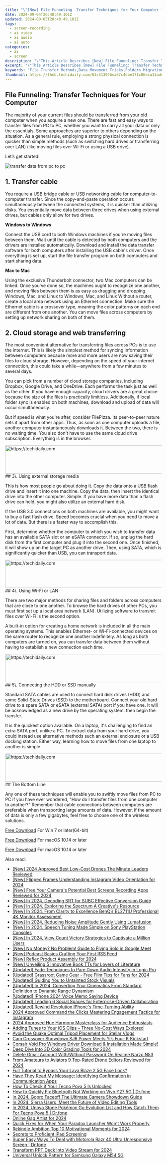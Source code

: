 ```yaml
---
title: "\"[New] File Funneling  Transfer Techniques for Your Computer for 2024\""
date: 2024-09-04T20:48:49.101Z
updated: 2024-09-05T20:48:49.101Z
tags: 
  - screen-recording
  - ai video
  - ai audio
  - ai auto
categories: 
  - ai
  - screen
description: "\"This Article Describes [New] File Funneling: Transfer Techniques for Your Computer for 2024\""
excerpt: "\"This Article Describes [New] File Funneling: Transfer Techniques for Your Computer for 2024\""
keywords: "File Transfer Methods,Data Movement Tricks,Folders Migration Tips,Simplified File Shift,Quick File Transit Tech,Easy File Relocation,Streamlined File Move"
thumbnail: https://thmb.techidaily.com/61c513946ca67c4ebe171c06eca13adeadd0c93b5bf89d5e42f26ac56570469b.jpg
---
```


## File Funneling: Transfer Techniques for Your Computer

The majority of your current files should be transferred from your old computer when you acquire a new one. There are fast and easy ways to transfer files from PC to PC, whether you want to carry all your data or only the essentials. Some approaches are superior to others depending on the situation. As a general rule, employing a strong physical connection is quicker than simple methods (such as switching hard drives or transferring over LAN) (like moving files over Wi-Fi or using a USB drive).

Let’s get started!

![transfer data from pc to pc](https://images.wondershare.com/filmora/article-images/2022/11/best-options-to-transfer-files-from-one-computer-to-another.jpg)

## 1\. Transfer cable

You require a USB bridge cable or USB networking cable for computer-to-computer transfer. Since the copy-and-paste operation occurs simultaneously between the connected systems, it is quicker than utilizing disks. You essentially move data between three drives when using external drives, but cables only allow for two drives.

**Windows to Windows**

Connect the USB cord to both Windows machines if you're moving files between them. Wait until the cable is detected by both computers and the drivers are installed automatically. Download and install the data transfer software for both computers after installing the USB cable's driver. Once everything is set up, start the file transfer program on both computers and start sharing data.

**Mac to Mac**

Using the exclusive Thunderbolt connector, two Mac computers can be linked. Once you've done so, the machines ought to recognize one another, and moving files between them is as easy as dragging and dropping. Windows, Mac, and Linux to Windows, Mac, and Linux Without a router, create a local area network using an Ethernet connection. Make sure the Ethernet cable is a crossover type, meaning the color patterns on each end are different from one another. You can move files across computers by setting up network sharing on both of them.

## 2\. Cloud storage and web transferring

The most convenient alternative for transferring files across PCs is to use the internet. This is likely the simplest method for syncing information between computers because more and more users are now saving their files to cloud storage. However, depending on the speed of your internet connection, this could take a while—anywhere from a few minutes to several days.

You can pick from a number of cloud storage companies, including Dropbox, Google Drive, and OneDrive. Each performs the task just as well as the other. If you have enough capacity, cloud drivers are a great choice because the size of the files is practically limitless. Additionally, if local folder sync is enabled on both machines, download and upload of data will occur simultaneously.

But if speed is what you're after, consider FilePizza. Its peer-to-peer nature sets it apart from other apps. Thus, as soon as one computer uploads a file, another computer instantaneously downloads it. Between the two, there is no waiting time. You also don't have to use the same cloud drive subscription. Everything is in the browser.

<!-- affiliate ads begin -->
<a href="https://aligracehair.sjv.io/c/5597632/1896532/19272" target="_top" id="1896532">
  <img src="//a.impactradius-go.com/display-ad/19272-1896532" border="0" alt="https://techidaily.com" width="728" height="90"/>
</a>
<img height="0" width="0" src="https://aligracehair.sjv.io/i/5597632/1896532/19272" style="position:absolute;visibility:hidden;" border="0" />
<!-- affiliate ads end -->
## 3\. Using external storage media

This is how most people go about doing it. Copy the data onto a USB flash drive and insert it into one machine. Copy the data, then insert the identical drive into the other computer. Simple. If you have more data than a flash drive can hold, you might also utilize an external hard disk.

If the USB 3.0 connections on both machines are available, you might want to buy a fast flash drive. Speed becomes crucial when you need to move a lot of data. But there is a faster way to accomplish this.

First, determine whether the computer to which you wish to transfer data has an available SATA slot or an eSATA connector. If so, unplug the hard disk from the first computer and plug it into the second one. Once finished, it will show up on the target PC as another drive. Then, using SATA, which is significantly quicker than USB, you can transport data.

<!-- affiliate ads begin -->
<a href="https://appsumo.8odi.net/c/5597632/2052060/7443" target="_top" id="2052060">
  <img src="//a.impactradius-go.com/display-ad/7443-2052060" border="0" alt="https://techidaily.com" width="728" height="90"/>
</a>
<img height="0" width="0" src="https://appsumo.8odi.net/i/5597632/2052060/7443" style="position:absolute;visibility:hidden;" border="0" />
<!-- affiliate ads end -->
## 4\. Using Wi-Fi or LAN

There are two major methods for sharing files and folders across computers that are close to one another. To browse the hard drives of other PCs, you must first set up a local area network (LAN). Utilizing software to transmit files over Wi-Fi is the second option.

A built-in option for creating a home network is included in all the main operating systems. This enables Ethernet- or Wi-Fi-connected devices on the same router to recognize one another indefinitely. As long as both computers are turned on, you can transfer data between them without having to establish a new connection each time.

<!-- affiliate ads begin -->
<a href="https://appsumo.8odi.net/c/5597632/2030391/7443" target="_top" id="2030391">
  <img src="//a.impactradius-go.com/display-ad/7443-2030391" border="0" alt="https://techidaily.com" width="728" height="90"/>
</a>
<img height="0" width="0" src="https://appsumo.8odi.net/i/5597632/2030391/7443" style="position:absolute;visibility:hidden;" border="0" />
<!-- affiliate ads end -->
## 5\. Connecting the HDD or SSD manually

Standard SATA cables are used to connect hard disk drives (HDD) and some Solid-State Drives (SSD) to the motherboard. Connect your old hard drive to a spare SATA or eSATA (external SATA) port if you have one. It will be acknowledged as a new drive by the operating system. then begin the transfer.

It is the quickest option available. On a laptop, it's challenging to find an extra SATA port, unlike a PC. To extract data from your hard drive, you could instead use alternative methods such an external enclosure or a USB docking station. Either way, learning how to move files from one laptop to another is simple.

<!-- affiliate ads begin -->
<a href="https://dhgate.sjv.io/c/5597632/1186802/12108" target="_top" id="1186802">
  <img src="//a.impactradius-go.com/display-ad/12108-1186802" border="0" alt="https://techidaily.com" width="728" height="90"/>
</a>
<img height="0" width="0" src="https://dhgate.sjv.io/i/5597632/1186802/12108" style="position:absolute;visibility:hidden;" border="0" />
<!-- affiliate ads end -->
## The Bottom Line

Any one of these techniques will enable you to swiftly move files from PC to PC if you have ever wondered, "How do I transfer files from one computer to another?" Remember that cable connections between computers are preferable when transporting large amounts of data. However, if the amount of data is only a few gigabytes, feel free to choose one of the wireless solutions.

[Free Download](https://tools.techidaily.com/wondershare/filmora/download/) For Win 7 or later(64-bit)

[Free Download](https://tools.techidaily.com/wondershare/filmora/download/) For macOS 10.14 or later

[Free Download](https://tools.techidaily.com/wondershare/filmora/download/) For macOS 10.14 or later

<ins class="adsbygoogle"
     style="display:block"
     data-ad-format="autorelaxed"
     data-ad-client="ca-pub-7571918770474297"
     data-ad-slot="1223367746"></ins>

<ins class="adsbygoogle"
     style="display:block"
     data-ad-format="autorelaxed"
     data-ad-client="ca-pub-7571918770474297"
     data-ad-slot="1223367746"></ins>



<ins class="adsbygoogle"
     style="display:block"
     data-ad-client="ca-pub-7571918770474297"
     data-ad-slot="8358498916"
     data-ad-format="auto"
     data-full-width-responsive="true"></ins>






<span class="atpl-alsoreadstyle">Also read:</span>
<div><ul>
<li><a href="https://fox-blue.techidaily.com/new-2024-approved-best-low-cost-drones-the-minute-leaders-reviewed/"><u>[New] 2024 Approved  Best Low-Cost Drones  The Minute Leaders Reviewed</u></a></li>
<li><a href="https://fox-blue.techidaily.com/new-flipped-frames-understanding-instagram-video-orientation-for-2024/"><u>[New] Flipped Frames  Understanding Instagram Video Orientation for 2024</u></a></li>
<li><a href="https://video-screen-grab.techidaily.com/new-free-your-cameras-potential-best-screens-recording-apps-reviewed-for-2024/"><u>[New] Free Your Camera's Potential  Best Screens Recording Apps Reviewed for 2024</u></a></li>
<li><a href="https://fox-access.techidaily.com/new-in-2024-decoding-srt-for-subc-effective-conversion-guide/"><u>[New] In 2024, Decoding SRT for SUBC  Effective Conversion Guide</u></a></li>
<li><a href="https://fox-blue.techidaily.com/new-in-2024-exploring-the-spectrum-a-creatives-resource/"><u>[New] In 2024, Exploring the Spectrum  A Creative's Resource</u></a></li>
<li><a href="https://fox-blue.techidaily.com/new-in-2024-from-clarity-to-excellence-benqs-bl2711u-professional-4k-monitor-assessment/"><u>[New] In 2024, From Clarity to Excellence  BenQ’s BL2711U Professional 4K Monitor Assessment</u></a></li>
<li><a href="https://fox-blue.techidaily.com/new-in-2024-reducing-noise-amplitude-gently-using-lumafusion/"><u>[New] In 2024, Reducing Noise Amplitude Gently Using Lumafusion</u></a></li>
<li><a href="https://fox-blue.techidaily.com/new-in-2024-speech-tuning-made-simple-on-sony-playstation-consoles/"><u>[New] In 2024, Speech Tuning Made Simple on Sony PlayStation Consoles</u></a></li>
<li><a href="https://fox-blue.techidaily.com/new-in-2024-view-count-victory-strategies-to-captivate-a-million-users/"><u>[New] In 2024, View Count Victory  Strategies to Captivate a Million Users</u></a></li>
<li><a href="https://visual-screen-recording.techidaily.com/new-no-money-no-problem-guide-to-flying-solo-in-google-meet/"><u>[New] No Money? No Problem! Guide to Flying Solo in Google Meet</u></a></li>
<li><a href="https://fox-blue.techidaily.com/new-podcast-basics-crafting-your-first-rss-feed/"><u>[New] Podcast Basics  Crafting Your First RSS Feed</u></a></li>
<li><a href="https://fox-blue.techidaily.com/new-reflex-product-assembly-for-2024/"><u>[New] Reflex Product Assembly for 2024</u></a></li>
<li><a href="https://fox-blue.techidaily.com/new-unveiling-5-innovative-book-tts-for-lovers-of-literature/"><u>[New] Unveiling 5 Innovative Book TTs for Lovers of Literature</u></a></li>
<li><a href="https://some-knowledge.techidaily.com/updated-fade-techniques-to-pare-down-audio-intensity-in-logic-pro/"><u>[Updated] Fade Techniques to Pare Down Audio Intensity in Logic Pro</u></a></li>
<li><a href="https://fox-blue.techidaily.com/updated-grassroot-game-gear-free-film-tips-for-fans-for-2024/"><u>[Updated] Grassroot Game Gear - Free Film Tips for Fans for 2024</u></a></li>
<li><a href="https://fox-blue.techidaily.com/updated-guiding-you-to-untainted-stock-visuals/"><u>[Updated] Guiding You to Untainted Stock Visuals</u></a></li>
<li><a href="https://fox-blue.techidaily.com/updated-in-2024-converting-your-cinematics-from-standard-definition-to-dynamic-range-dynamism/"><u>[Updated] In 2024, Converting Your Cinematics  From Standard Definition to Dynamic Range Dynamism</u></a></li>
<li><a href="https://fox-blue.techidaily.com/updated-iphone-2024-voice-memo-saving-device/"><u>[Updated] IPhone 2024 Voice Memo Saving Device</u></a></li>
<li><a href="https://fox-blue.techidaily.com/updated-leading-6-social-spaces-for-enterprise-driven-collaboration/"><u>[Updated] Leading 6 Social Spaces for Enterprise-Driven Collaboration</u></a></li>
<li><a href="https://fox-blue.techidaily.com/updated-rewind-revolution-iphones-time-turning-ability/"><u>[Updated] Rewind Revolution  IPhone's Time-Turning Ability</u></a></li>
<li><a href="https://instagram-video-files.techidaily.com/2024-approved-command-the-clicks-mastering-engagement-tactics-for-instagram/"><u>2024 Approved  Command the Clicks  Mastering Engagement Tactics for Instagram</u></a></li>
<li><a href="https://some-techniques.techidaily.com/2024-approved-hue-harmony-masterclass-for-audience-enthusiasts/"><u>2024 Approved  Hue Harmony Masterclass for Audience Enthusiasts</u></a></li>
<li><a href="https://fox-blue.techidaily.com/adding-tunes-to-your-ios-clips-three-no-cost-ways-explored/"><u>Adding Tunes to Your iOS Clips – Three No-Cost Ways Explored</u></a></li>
<li><a href="https://youtube-docs.techidaily.com/-the-quake-optimal-tripod-placement-for-stellar-vlogs/"><u>Avoid the Quake  Optimal Tripod Placement for Stellar Vlogs</u></a></li>
<li><a href="https://fox-blue.techidaily.com/cam-crossover-showdown-sj6-power-meets-yis-four-k-kickstart/"><u>Cam Crossover Showdown  SJ6 Power Meets Yi’s Four-K Kickstart</u></a></li>
<li><a href="https://win-dash.techidaily.com/1722972482843-corsair-void-pro-windows-driver-download-and-installation-made-simple/"><u>Corsair Void Pro Windows Driver Download & Installation Made Simple!</u></a></li>
<li><a href="https://fox-blue.techidaily.com/deep-dive-into-3d-color-grading-tools-for-2024/"><u>Deep Dive Into 3D Color Grading Tools for 2024</u></a></li>
<li><a href="https://easy-unlock-android.techidaily.com/delete-gmail-account-withwithout-password-on-realme-narzo-n53-by-drfone-android/"><u>Delete Gmail Account With/Without Password On Realme Narzo N53</u></a></li>
<li><a href="https://fox-blue.techidaily.com/from-amateurs-to-aviators-9-top-rated-drone-editors-reviewed-for-2024/"><u>From Amateurs to Aviators  9 Top-Rated Drone Editors Reviewed for 2024</u></a></li>
<li><a href="https://android-unlock.techidaily.com/full-tutorial-to-bypass-your-lava-blaze-2-5g-face-lock-by-drfone-android/"><u>Full Tutorial to Bypass Your Lava Blaze 2 5G Face Lock?</u></a></li>
<li><a href="https://techno-recovery.techidaily.com/have-they-read-my-message-identifying-confirmation-in-communication-apps/"><u>Have They Read My Message: Identifying Confirmation in Communication Apps</u></a></li>
<li><a href="https://sim-unlock.techidaily.com/how-to-check-if-your-tecno-pova-5-is-unlocked-by-drfone-android/"><u>How To Check if Your Tecno Pova 5 Is Unlocked</u></a></li>
<li><a href="https://fix-guide.techidaily.com/how-to-quickly-fix-bluetooth-not-working-on-vivo-y27-5g-drfone-by-drfone-fix-android-problems-fix-android-problems/"><u>How to Quickly Fix Bluetooth Not Working on Vivo Y27 5G | Dr.fone</u></a></li>
<li><a href="https://fox-blue.techidaily.com/in-2024-gopro-faceoff-the-ultimate-camera-showdown-guide/"><u>In 2024, Gopro Faceoff  The Ultimate Camera Showdown Guide</u></a></li>
<li><a href="https://fox-blue.techidaily.com/in-2024-sierra-users-meet-the-future-of-video-editing-tools/"><u>In 2024, Sierra Users, Meet the Future of Video Editing Tools</u></a></li>
<li><a href="https://android-pokemon-go.techidaily.com/in-2024-unova-stone-pokemon-go-evolution-list-and-how-catch-them-for-tecno-pova-5-drfone-by-drfone-virtual-android/"><u>In 2024, Unova Stone Pokémon Go Evolution List and How Catch Them For Tecno Pova 5 | Dr.fone</u></a></li>
<li><a href="https://fox-blue.techidaily.com/online-gag-artist-for-2024/"><u>Online Gag Artist for 2024</u></a></li>
<li><a href="https://win-solutions.techidaily.com/quick-fixes-for-when-your-paradox-launcher-wont-work-properly/"><u>Quick Fixes for When Your Paradox Launcher Won't Work Properly</u></a></li>
<li><a href="https://extra-support.techidaily.com/rekindle-ambition-top-10-motivational-moments-for-2024/"><u>Rekindle Ambition  Top 10 Motivational Moments for 2024</u></a></li>
<li><a href="https://remote-screen-capture.techidaily.com/secrets-to-proficient-ipad-screening/"><u>Secrets to Proficient iPad Screening</u></a></li>
<li><a href="https://howto.techidaily.com/super-easy-ways-to-deal-with-motorola-razr-40-ultra-unresponsive-screen-drfone-by-drfone-fix-android-problems-fix-android-problems/"><u>Super Easy Ways To Deal with Motorola Razr 40 Ultra Unresponsive Screen | Dr.fone</u></a></li>
<li><a href="https://screen-video-capture.techidaily.com/transform-ppt-deck-into-video-stream-for-2024/"><u>Transform PPT Deck Into Video Stream for 2024</u></a></li>
<li><a href="https://android-unlock.techidaily.com/universal-unlock-pattern-for-samsung-galaxy-m54-5g-by-drfone-android/"><u>Universal Unlock Pattern for Samsung Galaxy M54 5G</u></a></li>
</ul></div>
